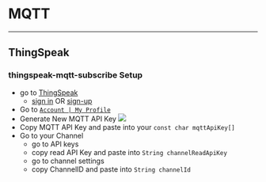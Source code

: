 # MQTT
***
## ThingSpeak

### thingspeak-mqtt-subscribe Setup

- go to [ThingSpeak](https://thingspeak.com/)
  - [sign in](https://thingspeak.com/login) OR [sign-up](https://thingspeak.com/users/sign_up)
- Go to [`Account | My Profile`](https://thingspeak.com/account/profile)
- Generate New MQTT API Key
![](https://uk.mathworks.com/help/thingspeak/mqtt_api_key_combod8225de3d105532c6e244c43db7e231d.png)
- Copy MQTT API Key and paste into your `const char mqttApiKey[]`
- Go to your Channel
  - go to API keys
  - copy read API Key and paste into `String channelReadApiKey`
  - go to channel settings
  - copy ChannelID and paste into `String channelId`
